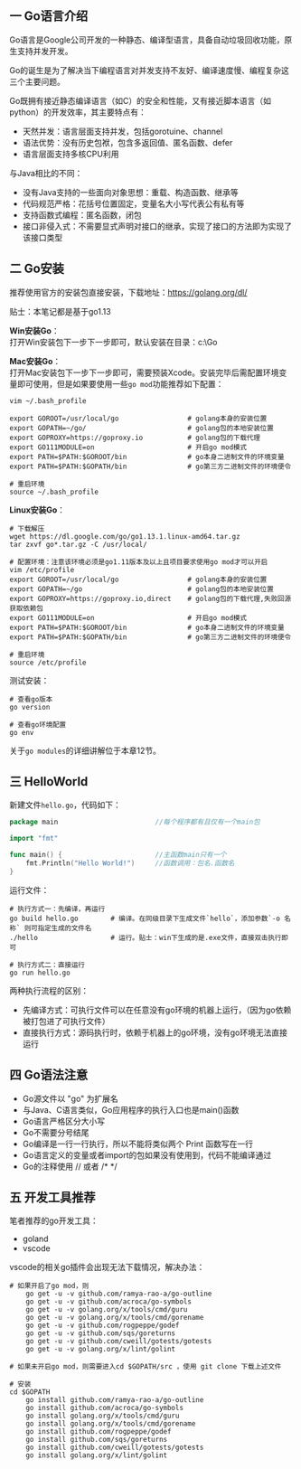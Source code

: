 ## 一 Go语言介绍

Go语言是Google公司开发的一种静态、编译型语言，具备自动垃圾回收功能，原生支持并发开发。   

Go的诞生是为了解决当下编程语言对并发支持不友好、编译速度慢、编程复杂这三个主要问题。   

Go既拥有接近静态编译语言（如C）的安全和性能，又有接近脚本语言（如python）的开发效率，其主要特点有：   
 - 天然并发：语言层面支持并发，包括gorotuine、channel
 - 语法优势：没有历史包袱，包含多返回值、匿名函数、defer
 - 语言层面支持多核CPU利用

与Java相比的不同：
- 没有Java支持的一些面向对象思想：重载、构造函数、继承等
- 代码规范严格：花括号位置固定，变量名大小写代表公有私有等
- 支持函数式编程：匿名函数，闭包
- 接口非侵入式：不需要显式声明对接口的继承，实现了接口的方法即为实现了该接口类型

## 二 Go安装

推荐使用官方的安装包直接安装，下载地址：https://golang.org/dl/   

贴士：本笔记都是基于go1.13    

**Win安装Go**：   
打开Win安装包下一步下一步即可，默认安装在目录：c:\Go  

**Mac安装Go**：  
打开Mac安装包下一步下一步即可，需要预装Xcode。安装完毕后需配置环境变量即可使用，但是如果要使用一些`go mod`功能推荐如下配置：
```
vim ~/.bash_profile

export GOROOT=/usr/local/go                 # golang本身的安装位置
export GOPATH=~/go/                         # golang包的本地安装位置
export GOPROXY=https://goproxy.io           # golang包的下载代理
export GO111MODULE=on                       # 开启go mod模式
export PATH=$PATH:$GOROOT/bin               # go本身二进制文件的环境变量
export PATH=$PATH:$GOPATH/bin               # go第三方二进制文件的环境便令

# 重启环境
source ~/.bash_profile
```

**Linux安装Go**：
```
# 下载解压
wget https://dl.google.com/go/go1.13.1.linux-amd64.tar.gz
tar zxvf go*.tar.gz -C /usr/local/

# 配置环境：注意该环境必须是go1.11版本及以上且项目要求使用go mod才可以开启
vim /etc/profile
export GOROOT=/usr/local/go                 # golang本身的安装位置
export GOPATH=~/go                          # golang包的本地安装位置
export GOPROXY=https://goproxy.io,direct    # golang包的下载代理,失败回源获取依赖包
export GO111MODULE=on                       # 开启go mod模式
export PATH=$PATH:$GOROOT/bin               # go本身二进制文件的环境变量
export PATH=$PATH:$GOPATH/bin               # go第三方二进制文件的环境便令

# 重启环境
source /etc/profile 
```

测试安装：
``` 
# 查看go版本
go version

# 查看go环境配置
go env  
```

关于`go modules`的详细讲解位于本章12节。

## 三 HelloWorld

新建文件`hello.go`，代码如下：
```go
package main                        //每个程序都有且仅有一个main包

import "fmt"    

func main() {                       //主函数main只有一个
    fmt.Println("Hello World!")     //函数调用：包名.函数名
}
```

运行文件：
```
# 执行方式一：先编译，再运行
go build hello.go        # 编译。在同级目录下生成文件`hello`，添加参数`-o 名称` 则可指定生成的文件名 
./hello                  # 运行。贴士：win下生成的是.exe文件，直接双击执行即可

# 执行方式二：直接运行
go run hello.go         
```

两种执行流程的区别：  
- 先编译方式：可执行文件可以在任意没有go环境的机器上运行，（因为go依赖被打包进了可执行文件）
- 直接执行方式：源码执行时，依赖于机器上的go环境，没有go环境无法直接运行

## 四 Go语法注意

- Go源文件以 "go" 为扩展名
- 与Java、C语言类似，Go应用程序的执行入口也是main()函数
- Go语言严格区分大小写
- Go不需要分号结尾
- Go编译是一行一行执行，所以不能将类似两个 Print 函数写在一行
- Go语言定义的变量或者import的包如果没有使用到，代码不能编译通过
- Go的注释使用 // 或者 /*  */

## 五 开发工具推荐

笔者推荐的go开发工具：
- goland
- vscode

vscode的相关go插件会出现无法下载情况，解决办法：
```
# 如果开启了go mod，则
    go get -u -v github.com/ramya-rao-a/go-outline
    go get -u -v github.com/acroca/go-symbols
    go get -u -v golang.org/x/tools/cmd/guru
    go get -u -v golang.org/x/tools/cmd/gorename
    go get -u -v github.com/rogpeppe/godef
    go get -u -v github.com/sqs/goreturns
    go get -u -v github.com/cweill/gotests/gotests
    go get -u -v golang.org/x/lint/golint

# 如果未开启go mod，则需要进入cd $GOPATH/src ，使用 git clone 下载上述文件        

# 安装
cd $GOPATH
    go install github.com/ramya-rao-a/go-outline
    go install github.com/acroca/go-symbols
    go install golang.org/x/tools/cmd/guru
    go install golang.org/x/tools/cmd/gorename
    go install github.com/rogpeppe/godef
    go install github.com/sqs/goreturns
    go install github.com/cweill/gotests/gotests
    go install golang.org/x/lint/golint
```
